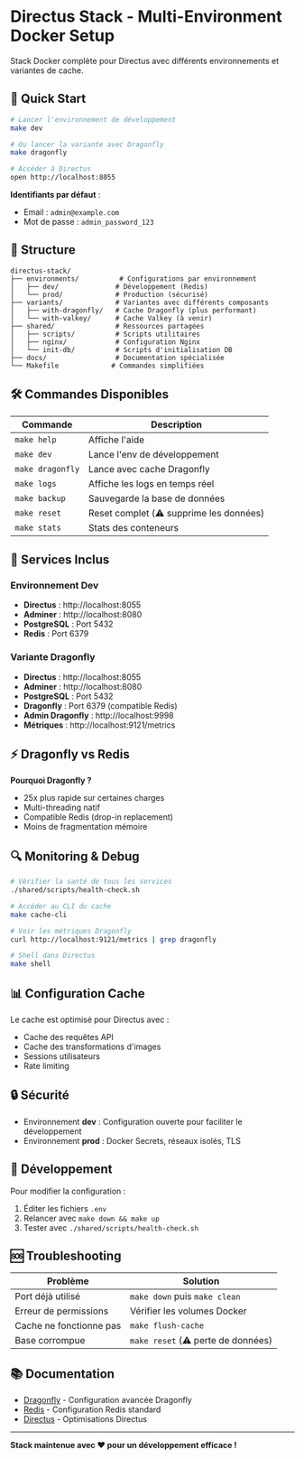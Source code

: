 # Directus Stack - Multi-Environment Docker Setup

Stack Docker complète pour Directus avec différents environnements et variantes de cache.

## 🚀 Quick Start

```bash
# Lancer l'environnement de développement
make dev

# Ou lancer la variante avec Dragonfly
make dragonfly

# Accéder à Directus
open http://localhost:8055
```

**Identifiants par défaut** :
- Email : `admin@example.com`  
- Mot de passe : `admin_password_123`

## 📁 Structure

```
directus-stack/
├── environments/          # Configurations par environnement
│   ├── dev/              # Développement (Redis)
│   └── prod/             # Production (sécurisé)
├── variants/             # Variantes avec différents composants
│   ├── with-dragonfly/   # Cache Dragonfly (plus performant)
│   └── with-valkey/      # Cache Valkey (à venir)
├── shared/               # Ressources partagées
│   ├── scripts/          # Scripts utilitaires
│   ├── nginx/            # Configuration Nginx
│   └── init-db/          # Scripts d'initialisation DB
├── docs/                 # Documentation spécialisée
└── Makefile             # Commandes simplifiées
```

## 🛠 Commandes Disponibles

| Commande | Description |
|----------|-------------|
| `make help` | Affiche l'aide |
| `make dev` | Lance l'env de développement |
| `make dragonfly` | Lance avec cache Dragonfly |
| `make logs` | Affiche les logs en temps réel |
| `make backup` | Sauvegarde la base de données |
| `make reset` | Reset complet (⚠️ supprime les données) |
| `make stats` | Stats des conteneurs |

## 🔧 Services Inclus

### Environnement Dev
- **Directus** : http://localhost:8055
- **Adminer** : http://localhost:8080
- **PostgreSQL** : Port 5432
- **Redis** : Port 6379

### Variante Dragonfly
- **Directus** : http://localhost:8055
- **Adminer** : http://localhost:8080
- **PostgreSQL** : Port 5432
- **Dragonfly** : Port 6379 (compatible Redis)
- **Admin Dragonfly** : http://localhost:9998
- **Métriques** : http://localhost:9121/metrics

## ⚡ Dragonfly vs Redis

**Pourquoi Dragonfly ?**
- 25x plus rapide sur certaines charges
- Multi-threading natif
- Compatible Redis (drop-in replacement)
- Moins de fragmentation mémoire

## 🔍 Monitoring & Debug

```bash
# Vérifier la santé de tous les services
./shared/scripts/health-check.sh

# Accéder au CLI du cache
make cache-cli

# Voir les métriques Dragonfly
curl http://localhost:9121/metrics | grep dragonfly

# Shell dans Directus
make shell
```

## 📊 Configuration Cache

Le cache est optimisé pour Directus avec :
- Cache des requêtes API
- Cache des transformations d'images
- Sessions utilisateurs
- Rate limiting

## 🔒 Sécurité

- Environnement **dev** : Configuration ouverte pour faciliter le développement
- Environnement **prod** : Docker Secrets, réseaux isolés, TLS

## 📝 Développement

Pour modifier la configuration :
1. Éditer les fichiers `.env`
2. Relancer avec `make down && make up`
3. Tester avec `./shared/scripts/health-check.sh`

## 🆘 Troubleshooting

| Problème | Solution |
|----------|----------|
| Port déjà utilisé | `make down` puis `make clean` |
| Erreur de permissions | Vérifier les volumes Docker |
| Cache ne fonctionne pas | `make flush-cache` |
| Base corrompue | `make reset` (⚠️ perte de données) |

## 📚 Documentation

- [Dragonfly](docs/dragonfly/README.md) - Configuration avancée Dragonfly  
- [Redis](docs/redis/README.md) - Configuration Redis standard
- [Directus](docs/directus/README.md) - Optimisations Directus

---

**Stack maintenue avec ❤️ pour un développement efficace !**